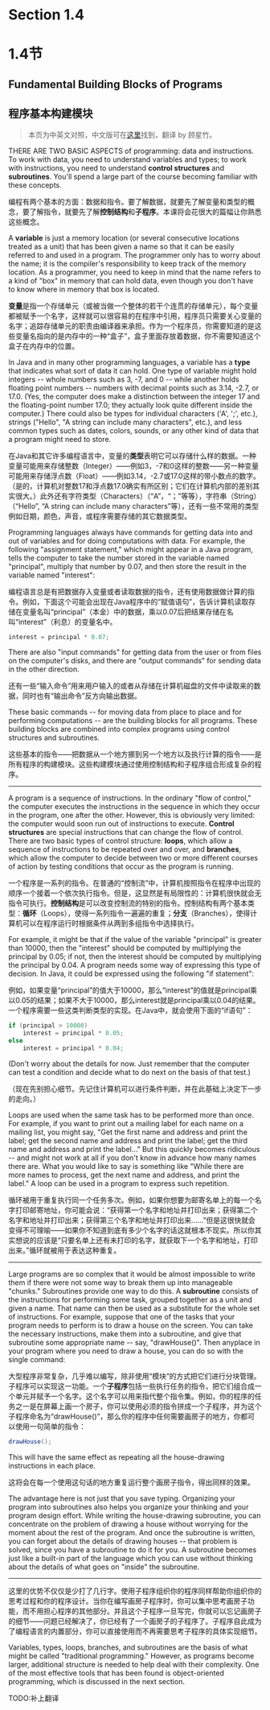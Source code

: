 # Section 1.4
# 1.4节

## Fundamental Building Blocks of Programs
## 程序基本构建模块

> 本页为中英文对照，中文版可在[这里](http://www.importnew.com/16663.html)找到，翻译 by 顾星竹。

THERE ARE TWO BASIC ASPECTS of programming: data and instructions. To work with data, you need to understand variables and types; to work with instructions, you need to understand **control structures** and **subroutines**. You'll spend a large part of the course becoming familiar with these concepts.

编程有两个基本的方面：数据和指令。要了解数据，就要先了解变量和类型的概念，要了解指令，就要先了解**控制结构**和**子程序**。本课将会花很大的篇幅让你熟悉这些概念。

A **variable** is just a memory location (or several consecutive locations treated as a unit) that has been given a name so that it can be easily referred to and used in a program. The programmer only has to worry about the name; it is the compiler's responsibility to keep track of the memory location. As a programmer, you need to keep in mind that the name refers to a kind of "box" in memory that can hold data, even though you don't have to know where in memory that box is located.

**变量**是指一个存储单元（或被当做一个整体的若干个连贯的存储单元），每个变量都被赋予一个名字，这样就可以很容易的在程序中引用，程序员只需要关心变量的名字；追踪存储单元的职责由编译器来承担。作为一个程序员，你需要知道的是这些变量名指向的是内存中的一种“盒子”，盒子里面存放着数据，你不需要知道这个盒子在内存中的位置。

In Java and in many other programming languages, a variable has a **type** that indicates what sort of data it can hold. One type of variable might hold integers -- whole numbers such as 3, -7, and 0 -- while another holds floating point numbers -- numbers with decimal points such as 3.14, -2.7, or 17.0. (Yes, the computer does make a distinction between the integer 17 and the floating-point number 17.0; they actually look quite different inside the computer.) There could also be types for individual characters ('A', ';', etc.), strings ("Hello", "A string can include many characters", etc.), and less common types such as dates, colors, sounds, or any other kind of data that a program might need to store.

在Java和其它许多编程语言中，变量的**类型**表明它可以存储什么样的数据。一种变量可能用来存储整数（Integer）——例如3，-7和0这样的整数——另一种变量可能用来存储浮点数（Float）——例如3.14，-2.7或17.0这样的带小数点的数字。（是的，计算机对整数17和浮点数17.0确实有所区别；它们在计算机内部的差别其实很大。）此外还有字符类型（Characters）（“A”，“；”等等），字符串（String）（“Hello”, “A string can include many characters”等），还有一些不常用的类型例如日期，颜色，声音，或程序需要存储的其它数据类型。

Programming languages always have commands for getting data into and out of variables and for doing computations with data. For example, the following "assignment statement," which might appear in a Java program, tells the computer to take the number stored in the variable named "principal", multiply that number by 0.07, and then store the result in the variable named "interest":

编程语言总是有把数据存入变量或者读取数据的指令，还有使用数据做计算的指令。例如，下面这个可能会出现在Java程序中的“赋值语句”，告诉计算机读取存储在变量名叫“principal”（本金）中的数据，乘以0.07后把结果存储在名叫“interest”（利息）的变量名中。

```java
interest = principal * 0.07;
```

There are also "input commands" for getting data from the user or from files on the computer's disks, and there are "output commands" for sending data in the other direction.

还有一些“输入命令”用来用户输入的或者从存储在计算机磁盘的文件中读取来的数据，同时也有“输出命令”反方向输出数据。

These basic commands -- for moving data from place to place and for performing computations -- are the building blocks for all programs. These building blocks are combined into complex programs using control structures and subroutines.

这些基本的指令——把数据从一个地方挪到另一个地方以及执行计算的指令——是所有程序的构建模块。这些构建模块通过使用控制结构和子程序组合形成复杂的程序。

---

A program is a sequence of instructions. In the ordinary "flow of control," the computer executes the instructions in the sequence in which they occur in the program, one after the other. However, this is obviously very limited: the computer would soon run out of instructions to execute. **Control structures** are special instructions that can change the flow of control. There are two basic types of control structure: **loops**, which allow a sequence of instructions to be repeated over and over, and **branches**, which allow the computer to decide between two or more different courses of action by testing conditions that occur as the program is running.

一个程序是一系列的指令。在普通的“控制流”中，计算机按照指令在程序中出现的顺序一个接着一个依次执行指令。但是，这显然是有局限性的：计算机很快就会无指令可执行。**控制结构**是可以改变控制流的特别的指令。控制结构有两个基本类型：**循环**（Loops），使得一系列指令一遍遍的重复；**分支**（Branches），使得计算机可以在程序运行时根据条件从两到多组指令中选择执行。

For example, it might be that if the value of the variable "principal" is greater than 10000, then the "interest" should be computed by multiplying the principal by 0.05; if not, then the interest should be computed by multiplying the principal by 0.04. A program needs some way of expressing this type of decision. In Java, it could be expressed using the following "if statement":

例如，如果变量“principal”的值大于10000，那么“interest”的值就是principal乘以0.05的结果；如果不大于10000，那么interest就是principal乘以0.04的结果。一个程序需要一些这类判断类型的实现。在Java中，就会使用下面的“if语句”：

```java
if (principal > 10000)
    interest = principal * 0.05;
else
    interest = principal * 0.04;
```

(Don't worry about the details for now. Just remember that the computer can test a condition and decide what to do next on the basis of that test.)

（现在先别担心细节。先记住计算机可以进行条件判断，并在此基础上决定下一步的走向。）

Loops are used when the same task has to be performed more than once. For example, if you want to print out a mailing label for each name on a mailing list, you might say, "Get the first name and address and print the label; get the second name and address and print the label; get the third name and address and print the label..." But this quickly becomes ridiculous -- and might not work at all if you don't know in advance how many names there are. What you would like to say is something like "While there are more names to process, get the next name and address, and print the label." A loop can be used in a program to express such repetition.

循环被用于重复执行同一个任务多次。例如，如果你想要为邮寄名单上的每一个名字打印邮寄地址，你可能会说：“获得第一个名字和地址并打印出来；获得第二个名字和地址并打印出来；获得第三个名字和地址并打印出来……”但是这很快就会变得不可理喻——如果你不知道到底有多少个名字的话这就根本不现实。所以你其实想说的应该是“只要名单上还有未打印的名字，就获取下一个名字和地址，打印出来。”循环就被用于表达这种重复。

---

Large programs are so complex that it would be almost impossible to write them if there were not some way to break them up into manageable "chunks." Subroutines provide one way to do this. A **subroutine** consists of the instructions for performing some task, grouped together as a unit and given a name. That name can then be used as a substitute for the whole set of instructions. For example, suppose that one of the tasks that your program needs to perform is to draw a house on the screen. You can take the necessary instructions, make them into a subroutine, and give that subroutine some appropriate name -- say, "drawHouse()". Then anyplace in your program where you need to draw a house, you can do so with the single command:

大型程序非常复杂，几乎难以编写，除非使用“模块”的方式把它们进行分块管理。子程序可以实现这一功能。一个**子程序**包括一些执行任务的指令，把它们组合成一个单元并赋予一个名字。这个名字可以用来指代整个指令集。例如，你的程序的任务之一是在屏幕上画一个房子，你可以使用必须的指令拼成一个子程序，并为这个子程序命名为“drawHouse()”，那么你的程序中任何需要画房子的地方，你都可以使用一句简单的指令：

```java
drawHouse();
```

This will have the same effect as repeating all the house-drawing instructions in each place.

这将会在每一个使用这句话的地方重复运行整个画房子指令，得出同样的效果。

The advantage here is not just that you save typing. Organizing your program into subroutines also helps you organize your thinking and your program design effort. While writing the house-drawing subroutine, you can concentrate on the problem of drawing a house without worrying for the moment about the rest of the program. And once the subroutine is written, you can forget about the details of drawing houses -- that problem is solved, since you have a subroutine to do it for you. A subroutine becomes just like a built-in part of the language which you can use without thinking about the details of what goes on "inside" the subroutine.

---

这里的优势不仅仅是少打了几行字。使用子程序组织你的程序同样帮助你组织你的思考过程和你的程序设计。当你在编写画房子程序时，你可以集中思考画房子功能，而不用担心程序的其他部分。并且这个子程序一旦写完，你就可以忘记画房子的细节——问题已经解决了，你已经有了一个画房子的子程序了。子程序自此成为了编程语言的内置部分，你可以直接使用而不再需要思考子程序的具体实现细节。

Variables, types, loops, branches, and subroutines are the basis of what might be called "traditional programming." However, as programs become larger, additional structure is needed to help deal with their complexity. One of the most effective tools that has been found is object-oriented programming, which is discussed in the next section.

TODO:补上翻译

